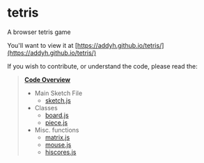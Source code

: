 # tetris
A browser tetris game

You'll want to view it at [https://addyh.github.io/tetris/](https://addyh.github.io/tetris/)

If you wish to contribute, or understand the code, please read the:

> **[Code Overview](https://github.com/addyh/tetris/wiki/Code-Overview)**
>  * Main Sketch File
>    * [sketch.js](https://github.com/addyh/tetris/wiki/sketch.js)
>  * Classes
>    * [board.js](https://github.com/addyh/tetris/wiki/board.js)
>    * [piece.js](https://github.com/addyh/tetris/wiki/piece.js)
>  * Misc. functions
>    * [matrix.js](https://github.com/addyh/tetris/wiki/matrix.js)
>    * [mouse.js](https://github.com/addyh/tetris/wiki/mouse.js)
>    * [hiscores.js](https://github.com/addyh/tetris/wiki/hiscores.js)
